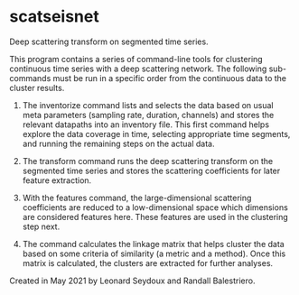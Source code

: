 # scatseisnet

Deep scattering transform on segmented time series.

  This program contains a series of command-line tools for clustering
  continuous time series with a deep scattering network. The following sub-
  commands must be run in a specific order from the continuous data to the
  cluster results.

  1. The inventorize command lists and selects the data based on usual meta
  parameters (sampling rate, duration, channels) and stores the relevant
  datapaths into an inventory file. This first command helps explore the data
  coverage in time, selecting appropriate time segments, and running the
  remaining steps on the actual data.

  2. The transform command runs the deep scattering transform on the segmented
  time series and stores the scattering coefficients for later feature
  extraction.

  3. With the features command, the large-dimensional scattering coefficients
  are reduced to a low-dimensional space which dimensions are considered
  features here. These features are used in the clustering step next.

  4. The command calculates the linkage matrix that helps cluster the data
  based on some criteria of similarity (a metric and a method). Once this
  matrix is calculated, the clusters are extracted for further analyses.

  Created in May 2021 by Leonard Seydoux and Randall Balestriero.
